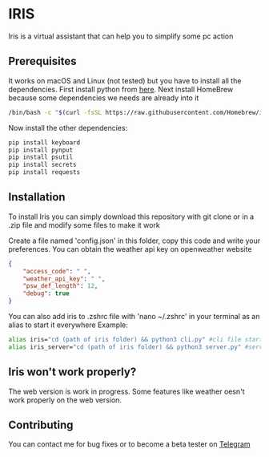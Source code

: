 # IRIS
Iris is a virtual assistant that can help you to simplify some pc action

## Prerequisites
It works on macOS and Linux (not tested) but you have to install all the dependencies.
First install python from [here](https://www.python.org/downloads/).
Next install HomeBrew because some dependencies we needs are already into it
``` bash
/bin/bash -c "$(curl -fsSL https://raw.githubusercontent.com/Homebrew/install/HEAD/install.sh)
```

Now install the other dependencies:
``` bash
pip install keyboard
pip install pynput
pip install psutil
pip install secrets
pip install requests
```
## Installation
To install Iris you can simply download this repository with git clone or in a .zip file and modify some files to make it work

Create a file named 'config.json' in this folder, copy this code and write your preferences.
You can obtain the weather api key on openweather website
``` json
{
    "access_code": " ", 
    "weather_api_key": " ",
    "psw_def_length": 12,
    "debug": true 
}
```
You can also add iris to .zshrc file with 'nano ~/.zshrc' in your terminal as an alias to start it everywhere 
Example:
``` bash
alias iris="cd (path of iris folder) && python3 cli.py" #cli file start iris on terminal 
alias iris_server="cd (path of iris folder) && python3 server.py" #server file start iris on self-hosted server to use it web browser 
```
## Iris won't work properly?
The web version is work in progress. Some features like weather oesn't work properly on the web version.
## Contributing
You can contact me for bug fixes or to become a beta tester on [Telegram](https://t.me/lorehh_ric)
